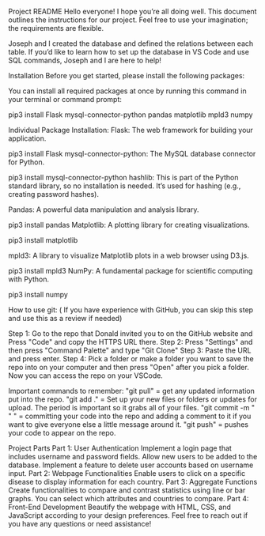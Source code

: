 Project README
Hello everyone! I hope you’re all doing well. This document outlines the instructions for our project. Feel free to use your imagination; the requirements are flexible.

Joseph and I created the database and defined the relations between each table. If you’d like to learn how to set up the database in VS Code and use SQL commands, Joseph and I are here to help!

Installation
Before you get started, please install the following packages:

You can install all required packages at once by running this command in your terminal or command prompt:


pip3 install Flask mysql-connector-python pandas matplotlib mpld3 numpy

Individual Package Installation:
Flask: The web framework for building your application.


pip3 install Flask
mysql-connector-python: The MySQL database connector for Python.

pip3 install mysql-connector-python
hashlib: This is part of the Python standard library, so no installation is needed. It’s used for hashing (e.g., creating password hashes).

Pandas: A powerful data manipulation and analysis library.

pip3 install pandas
Matplotlib: A plotting library for creating visualizations.


pip3 install matplotlib

mpld3: A library to visualize Matplotlib plots in a web browser using D3.js.


pip3 install mpld3
NumPy: A fundamental package for scientific computing with Python.

pip3 install numpy

How to use git: ( If you have experience with GitHub, you can skip this step and use this as a review if needed)

Step 1: Go to the repo that Donald invited you to on the GitHub website and Press "Code" and copy the HTTPS URL there. 
Step 2: Press "Settings" and then press "Command Palette" and type "Git Clone"
Step 3: Paste the URL and press enter.
Step 4: Pick a folder or make a folder you want to save the repo into on your computer and then press "Open" after you pick a folder.
Now you can access the repo on your VSCode.

Important commands to remember:
"git pull" = get any updated information put into the repo.
"git add ." = Set up your new files or folders or updates for upload. The period is important so it grabs all of your files.
"git commit -m " " " = committing your code into the repo and adding a comment to it if you want to give everyone else a little message around it.
"git push" = pushes your code to appear on the repo.


Project Parts
Part 1: User Authentication
Implement a login page that includes username and password fields.
Allow new users to be added to the database.
Implement a feature to delete user accounts based on username input.
Part 2: Webpage Functionalities
Enable users to click on a specific disease to display information for each country.
Part 3: Aggregate Functions
Create functionalities to compare and contrast statistics using line or bar graphs.
You can select which attributes and countries to compare.
Part 4: Front-End Development
Beautify the webpage with HTML, CSS, and JavaScript according to your design preferences.
Feel free to reach out if you have any questions or need assistance!